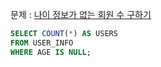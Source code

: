 문제 : [나이 정보가 없는 회원 수 구하기](https://school.programmers.co.kr/learn/courses/30/lessons/131528)

```sql
SELECT COUNT(*) AS USERS
FROM USER_INFO
WHERE AGE IS NULL;
```